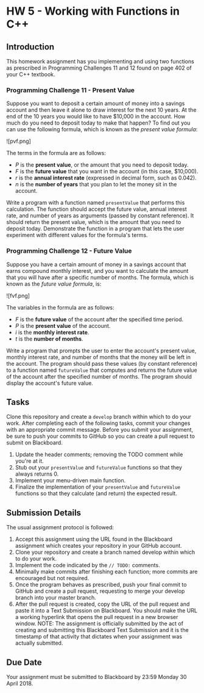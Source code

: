 # HW 5 - Working with Functions in C++

## Introduction

This homework assignment has you implementing and using two functions as prescribed in Programming Challenges 11 and 12 found on page 402 of your C++ textbook.

### Programming Challenge 11 - Present Value

Suppose you want to deposit a certain amount of money into a savings account and then leave it alone to draw interest for the next 10 years. At the end of the 10 years you would like to have $10,000 in the account. How much do you need to deposit today to make that happen? To find out you can use the following formula, which is known as the _present value formula_:

![pvf.png]

The terms in the formula are as follows:

* _P_ is the **present value**, or the amount that you need to deposit today.
* _F_ is the **future value** that you want in the account (in this case, $10,000).
* _r_ is the **annual interest rate** (expressed in decimal form, such as 0.042).
* _n_ is the **number of years** that you plan to let the money sit in the account.

Write a program with a function named `presentValue` that performs this calculation. The function should accept the future value, annual interest rate, and number of years as arguments (passed by constant reference). It should return the present value, which is the amount that you need to deposit today. Demonstrate the function in a program that lets the user experiment with different values for the formula's terms.

### Programming Challenge 12 - Future Value

Suppose you have a certain amount of money in a savings account that earns compound monthly interest, and you want to calculate the amount that you will have after a specific number of months. The formula, which is known as the _future value formula_, is:

![fvf.png]

The variables in the formula are as follows:

* _F_ is the **future value** of the account after the specified time period.
* _P_ is the **present value** of the account.
* _i_ is the **monthly interest rate**.
* _t_ is the **number of months**.

Write a program that prompts the user to enter the account's present value, monthly interest rate, and number of months that the money will be left in the account. The program should pass these values (by constant reference) to a function named `futureValue` that computes and returns the future value of the account after the specified number of months. The program should display the account's future value.

## Tasks

Clone this repository and create a `develop` branch within which to do your work. After completing each of the following tasks, commit your changes with an appropriate commit message. Before you submit your assignment, be sure to push your commits to GitHub so you can create a pull request to submit on Blackboard.

1. Update the header comments; removing the TODO comment while you're at it.
1. Stub out your `presentValue` and `futureValue` functions so that they always returns 0.
1. Implement your menu-driven main function.
1. Finalize the implementation of your `presentValue` and `futureValue` functions so that they calculate (and return) the expected result.

## Submission Details

The usual assignment protocol is followed:

1. Accept this assignment using the URL found in the Blackboard assignment which creates your repository in your GitHub account.
1. Clone your repository and create a branch named develop within which to do your work.
1. Implement the code indicated by the `// TODO:` comments.
1. Minimally make commits after finishing each function; more commits are encouraged but not required.
1. Once the program behaves as prescribed, push your final commit to GitHub and create a pull request, requesting to merge your develop branch into your master branch.
1. After the pull request is created, copy the URL of the pull request and paste it into a Text Submission on Blackboard. You should make the URL a working hyperlink that opens the pull request in a new browser window. NOTE: The assignment is officially submitted by the act of creating and submitting this Blackboard Text Submission and it is the timestamp of that activity that dictates when your assignment was actually submitted.

## Due Date

Your assignment must be submitted to Blackboard by 23:59 Monday 30 April 2018.